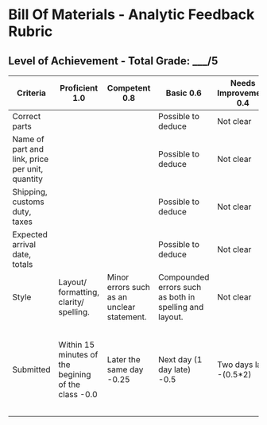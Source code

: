 # Bill Of Materials - Analytic Feedback Rubric
## Level of Achievement - Total Grade: ___/5
|Criteria                                            |Proficient 1.0|Competent 0.8|Basic 0.6|Needs Improvement 0.4|NA 0.2|
|----------------------------------------------------|--------------|-------------|---------|---------------------|------|
|Correct parts                                       |              |             |Possible to deduce | Not clear | NA   |
|Name of part and link, price per unit, quantity     |              |             |Possible to deduce | Not clear | NA   |
|Shipping, customs duty, taxes                       |              |             |Possible to deduce | Not clear | NA   |
|Expected arrival date, totals                       |              |             |Possible to deduce | Not clear | NA   |
|Style      |Layout/ formatting, clarity/ spelling.|Minor errors such as an unclear statement.|Compounded errors such as both in spelling and layout.|Not clear|NA|
|Submitted  |Within 15 minutes of the begining of the class -0.0|Later the same day -0.25|Next day (1 day late) -0.5|Two days late -(0.5*2)|x days late -(0.5*x), will recieve 0/5 if submitted a week or more late.|
